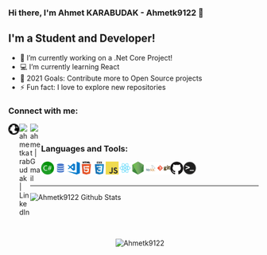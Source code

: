 ### Hi there, I'm Ahmet KARABUDAK - Ahmetk9122 👋

## I'm a Student and Developer!

- :dart: I’m currently working on a .Net Core Project!
- :computer: I’m currently learning React
- :date: 2021 Goals: Contribute more to Open Source projects
- ⚡ Fun fact: I love to explore new repositories

### Connect with me:

[<img align="left" alt="ahmetkarabudak.com.tr" width="22px" src="https://raw.githubusercontent.com/iconic/open-iconic/master/svg/globe.svg" />][website]
[<img align="left" alt="ahmetkarabudak | LinkedIn" width="22px" src="https://cdn.jsdelivr.net/npm/simple-icons@v3/icons/linkedin.svg" />][linkedin]
[<img align="left" alt="ahmet | Gmail" width="22px" src="https://www.shareicon.net/data/512x512/2015/12/01/680912_email_512x512.png" />][mail]

<br />

### Languages and Tools:

[<img align="left" alt="Csharp" width="26px" src="https://raw.githubusercontent.com/github/explore/80688e429a7d4ef2fca1e82350fe8e3517d3494d/topics/csharp/csharp.png" />][website]
[<img align="left" alt="SQL" width="26px" src="https://raw.githubusercontent.com/github/explore/80688e429a7d4ef2fca1e82350fe8e3517d3494d/topics/sql/sql.png" />][website]
[<img align="left" alt="Visual Studio Code" width="26px" src="https://raw.githubusercontent.com/github/explore/80688e429a7d4ef2fca1e82350fe8e3517d3494d/topics/visual-studio-code/visual-studio-code.png" />][website]
[<img align="left" alt="HTML5" width="26px" src="https://raw.githubusercontent.com/github/explore/80688e429a7d4ef2fca1e82350fe8e3517d3494d/topics/html/html.png" />][website]
[<img align="left" alt="CSS3" width="26px" src="https://raw.githubusercontent.com/github/explore/80688e429a7d4ef2fca1e82350fe8e3517d3494d/topics/css/css.png" />][website]
[<img align="left" alt="JavaScript" width="26px" src="https://raw.githubusercontent.com/github/explore/80688e429a7d4ef2fca1e82350fe8e3517d3494d/topics/javascript/javascript.png" />][website]
[<img align="left" alt="React" width="26px" src="https://raw.githubusercontent.com/github/explore/80688e429a7d4ef2fca1e82350fe8e3517d3494d/topics/react/react.png" />][website]
[<img align="left" alt="Node.js" width="26px" src="https://raw.githubusercontent.com/github/explore/80688e429a7d4ef2fca1e82350fe8e3517d3494d/topics/nodejs/nodejs.png" />][website]
[<img align="left" alt="MySQL" width="26px" src="https://raw.githubusercontent.com/github/explore/80688e429a7d4ef2fca1e82350fe8e3517d3494d/topics/mysql/mysql.png" />][website]
[<img align="left" alt="Git" width="26px" src="https://raw.githubusercontent.com/github/explore/80688e429a7d4ef2fca1e82350fe8e3517d3494d/topics/git/git.png" />][website]
[<img align="left" alt="GitHub" width="26px" src="https://raw.githubusercontent.com/github/explore/78df643247d429f6cc873026c0622819ad797942/topics/github/github.png" />][website]
[<img align="left" alt="Terminal" width="26px" src="https://raw.githubusercontent.com/github/explore/80688e429a7d4ef2fca1e82350fe8e3517d3494d/topics/terminal/terminal.png" />][website]

<br />
<br />

---


<img align="left" alt="Ahmetk9122 Github Stats" src="https://github-readme-stats.vercel.app/api?username=Ahmetk9122&count_private=true&show_icons=true&hide_border=true&theme=chartreuse-dark" />

[website]: https://ahmetkarabudak.wordpress.com/
[linkedin]: https://www.linkedin.com/in/ahmet-karabudak/
[mail]: mailto:ahmet.karabudakk.9122@gmail.com
<div >
<p align="left" style="float: right;margin-top: 75px;margin-right: 190px;"> <img src="https://komarev.com/ghpvc/?username=Ahmetk9122" alt="Ahmetk9122" /> </p>
 </div>
